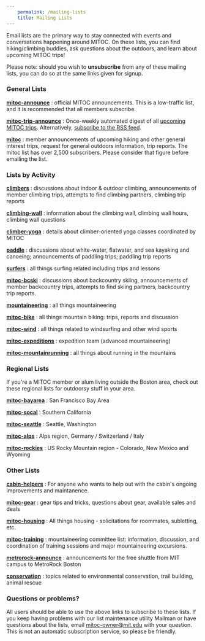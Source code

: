 ```yaml
---
    permalink: /mailing-lists
    title: Mailing Lists
---
```


Email lists are the primary way to stay connected with events and conversations happening around MITOC. On these lists, you can find hiking/climbing buddies, ask questions about the outdoors, and learn about upcoming MITOC trips!

Please note: should you wish to **unsubscribe** from any of these mailing lists, you can do so at the same links given for signup.

### General Lists

**[mitoc-announce](http://mailman.mit.edu/mailman/listinfo/mitoc-announce)**
: official MITOC announcements. This is a low-traffic list, and it is recommended that all members subscribe.

**[mitoc-trip-announce](http://mailman.mit.edu/mailman/listinfo/mitoc-trip-announce)**
: Once-weekly automated digest of all [upcoming MITOC trips](http://mitoc-trips.mit.edu/trips/). Alternatively, [subscribe to the RSS feed](https://mitoc-trips.mit.edu/trips.rss).


**[mitoc](http://mailman.mit.edu/mailman/listinfo/mitoc)**
: member announcements of upcoming hiking and other general interest trips, request for general outdoors information, trip reports. The mitoc list has over 2,500 subscribers. Please consider that figure before emailing the list.

### Lists by Activity

**[climbers](http://mailman.mit.edu/mailman/listinfo/climbers)**
: discussions about indoor & outdoor climbing, announcements of member climbing trips, attempts to find climbing partners, climbing trip reports

**[climbing-wall](http://mailman.mit.edu/mailman/listinfo/climbing-wall)**
: information about the climbing wall, climbing wall hours, climbing wall questions

**[climber-yoga](http://mailman.mit.edu/mailman/listinfo/climber-yoga)**
: details about climber-oriented yoga classes coordinated by MITOC

**[paddle](http://mailman.mit.edu/mailman/listinfo/paddle)**
: discussions about white-water, flatwater, and sea kayaking and canoeing; announcements of paddling trips; paddling trip reports

**[surfers](http://mailman.mit.edu/mailman/listinfo/surfers)**
: all things surfing related including trips and lessons

**[mitoc-bcski](http://mailman.mit.edu/mailman/listinfo/mitoc-bcski)**
: discussions about backcountry skiing, announcements of member backcountry trips, attempts to find skiing partners, backcountry trip reports.

**[mountaineering](http://mailman.mit.edu/mailman/listinfo/mountaineering)**
: all things mountaineering

**[mitoc-bike](http://mailman.mit.edu/mailman/listinfo/mitoc-bike)**
: all things mountain biking: trips, reports and discussion

**[mitoc-wind](http://mailman.mit.edu/mailman/listinfo/mitoc-wind)**
: all things related to windsurfing and other wind sports

**[mitoc-expeditions](http://mailman.mit.edu/mailman/listinfo/mitoc-expeditions)**
: expedition team (advanced mountaineering)

**[mitoc-mountainrunning](http://mailman.mit.edu/mailman/listinfo/mitoc-mountainrunning)**
: all things about running in the mountains

### Regional Lists

If you're a MITOC member or alum living outside the Boston area, check out these regional lists for outdoorsy stuff in your area.

**[mitoc-bayarea](http://mailman.mit.edu/mailman/listinfo/mitoc-bayarea)**
: San Francisco Bay Area

**[mitoc-socal](http://mailman.mit.edu/mailman/listinfo/mitoc-socal)**
: Southern California

**[mitoc-seattle](http://mailman.mit.edu/mailman/listinfo/mitoc-seattle)**
: Seattle, Washington

**[mitoc-alps](http://mailman.mit.edu/mailman/listinfo/mitoc-alps)**
: Alps region, Germany / Switzerland / Italy

**[mitoc-rockies](http://mailman.mit.edu/mailman/listinfo/mitoc-rockies)**
: US Rocky Mountain region - Colorado, New Mexico and Wyoming

### Other Lists

**[cabin-helpers](http://mailman.mit.edu/mailman/listinfo/cabin-helpers)**
: For anyone who wants to help out with the cabin's ongoing improvements and maintanence.

**[mitoc-gear](http://mailman.mit.edu/mailman/listinfo/mitoc-gear)**
: gear tips and tricks, questions about gear, available sales and deals

**[mitoc-housing](http://mailman.mit.edu/mailman/listinfo/mitoc-housing)**
: All things housing - solicitations for roommates, subletting, etc.

**[mitoc-training](http://mailman.mit.edu/mailman/listinfo/mitoc-training)**
: mountaineering committee list: information, discussion, and coordination of training sessions and major mountaineering excursions.

**[metrorock-announce](http://mailman.mit.edu/mailman/listinfo/metrorock-announce)**
: announcements for the free shuttle from MIT campus to MetroRock Boston

**[conservation](http://mailman.mit.edu/mailman/listinfo/conservation)**
: topics related to environmental conservation, trail building, animal rescue

### Questions or problems?

All users should be able to use the above links to subscribe to these lists. If you keep having problems with our list maintenance utility Mailman or have questions about the lists, email [mitoc-owner@mit.edu](mailto:mitoc-owner@mit.edu) with your question. This is not an automatic subscription service, so please be friendly.
